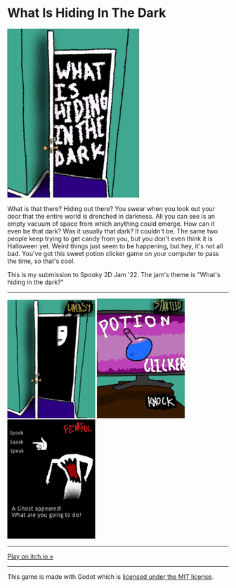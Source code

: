 # What Is Hiding In The Dark
<img src="screenshots/title.png" width="300" />

What is that there? Hiding out there? You swear when you look out your door that the entire world is drenched in darkness. All you can see is an empty vacuum of space from which anything could emerge. How can it even be that dark? Was it usually that dark? It couldn't be. The same two people keep trying to get candy from you, but you don't even think it is Halloween yet. Weird things just seem to be happening, but hey, it's not all bad. You've got this sweet potion clicker game on your computer to pass the time, so that's cool.

This is my submission to Spooky 2D Jam '22. The jam's theme is "What's hiding in the dark?"

-------

<img src="screenshots/screenshot2.png" width="200" /> <img src="screenshots/screenshot-1.png" width="200" />  <img src="screenshots/screenshot-3.png" width="200" />

-------

[Play on itch.io &raquo;](https://marmadilemanteater.itch.io/what-is-hiding-in-the-dark)

-------

This game is made with Godot which is [licensed under the MIT license](https://godotengine.org/license/).
